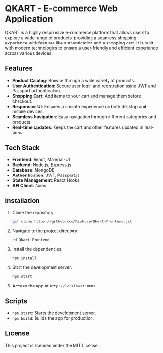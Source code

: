 
# QKART - E-commerce Web Application

QKART is a highly responsive e-commerce platform that allows users to explore a wide range of products, providing a seamless shopping experience with features like authentication and a shopping cart. It is built with modern technologies to ensure a user-friendly and efficient experience across various devices.

## Features

- **Product Catalog**: Browse through a wide variety of products.
- **User Authentication**: Secure user login and registration using JWT and Passport authentication.
- **Shopping Cart**: Add items to your cart and manage them before checkout.
- **Responsive UI**: Ensures a smooth experience on both desktop and mobile devices.
- **Seamless Navigation**: Easy navigation through different categories and products.
- **Real-time Updates**: Keeps the cart and other features updated in real-time.

## Tech Stack

- **Frontend**: React, Material-UI
- **Backend**: Node.js, Express.js
- **Database**: MongoDB
- **Authentication**: JWT, Passport.js
- **State Management**: React Hooks
- **API Client**: Axios

## Installation

1. Clone the repository:
   ```bash
   git clone https://github.com/Rishurp/Qkart-Frontend.git
   ```

2. Navigate to the project directory:
   ```bash
   cd Qkart-Frontend
   ```

3. Install the dependencies:
   ```bash
   npm install
   ```

4. Start the development server:
   ```bash
   npm start
   ```

5. Access the app at `http://localhost:8081`.

## Scripts

- `npm start`: Starts the development server.
- `npm build`: Builds the app for production.

## License

This project is licensed under the MIT License.
